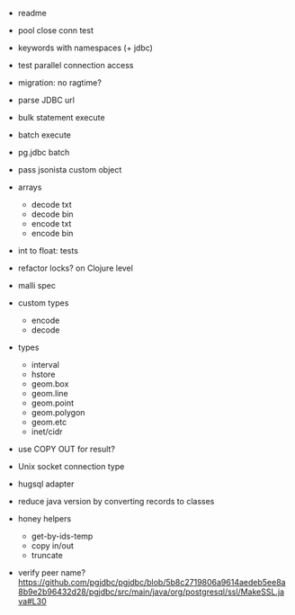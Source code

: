 
- readme

- pool close conn test

- keywords with namespaces (+ jdbc)

- test parallel connection access

- migration: no ragtime?

- parse JDBC url

- bulk statement execute

- batch execute

- pg.jdbc batch

- pass jsonista custom object

- arrays
  - decode txt
  - decode bin
  - encode txt
  - encode bin

- int to float: tests
- refactor locks? on Clojure level

- malli spec

- custom types
  - encode
  - decode

- types
  - interval
  - hstore
  - geom.box
  - geom.line
  - geom.point
  - geom.polygon
  - geom.etc
  - inet/cidr

- use COPY OUT for result?

- Unix socket connection type

- hugsql adapter

- reduce java version by converting records to classes

- honey helpers
  - get-by-ids-temp
  - copy in/out
  - truncate

- verify peer name? https://github.com/pgjdbc/pgjdbc/blob/5b8c2719806a9614aedeb5ee8a8b9e2b96432d28/pgjdbc/src/main/java/org/postgresql/ssl/MakeSSL.java#L30
